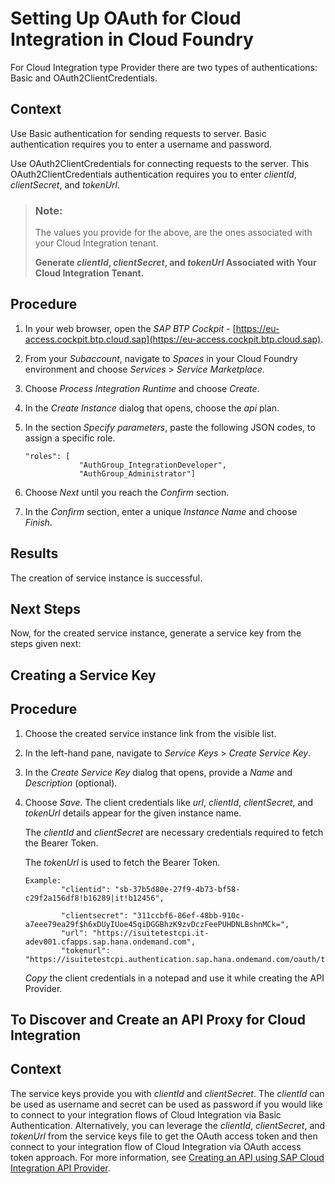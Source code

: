 <!-- loio641c56b41dfb4ca48328e64d284a97be -->

# Setting Up OAuth for Cloud Integration in Cloud Foundry

For Cloud Integration type Provider there are two types of authentications: Basic and OAuth2ClientCredentials.



## Context

Use Basic authentication for sending requests to server. Basic authentication requires you to enter a username and password.

Use OAuth2ClientCredentials for connecting requests to the server. This OAuth2ClientCredentials authentication requires you to enter *clientId*, *clientSecret*, and *tokenUrl*.

> ### Note:  
> The values you provide for the above, are the ones associated with your Cloud Integration tenant.
> 
> **Generate *clientId*, *clientSecret*, and *tokenUrl* Associated with Your Cloud Integration Tenant.**



## Procedure

1.  In your web browser, open the *SAP BTP Cockpit* - [https://eu-access.cockpit.btp.cloud.sap](https://eu-access.cockpit.btp.cloud.sap).

2.  From your *Subaccount*, navigate to *Spaces* in your Cloud Foundry environment and choose *Services* \> *Service Marketplace.*

3.  Choose *Process Integration Runtime* and choose *Create*.

4.  In the *Create Instance* dialog that opens, choose the *api* plan.

5.  In the section *Specify parameters*, paste the following JSON codes, to assign a specific role.

    ```
    "roles": [
                "AuthGroup_IntegrationDeveloper",
                "AuthGroup_Administrator"]
    
    ```

6.  Choose *Next* until you reach the *Confirm* section.

7.  In the *Confirm* section, enter a unique *Instance Name* and choose *Finish*.




<a name="loio641c56b41dfb4ca48328e64d284a97be__result_zpd_zy3_zsb"/>

## Results

The creation of service instance is successful.



<a name="loio641c56b41dfb4ca48328e64d284a97be__postreq_am5_zy3_zsb"/>

## Next Steps

Now, for the created service instance, generate a service key from the steps given next:

<a name="task_mc5_3n3_zsb"/>

<!-- task\_mc5\_3n3\_zsb -->

## Creating a Service Key



<a name="task_mc5_3n3_zsb__steps_nqw_m53_zsb"/>

## Procedure

1.  Choose the created service instance link from the visible list.

2.  In the left-hand pane, navigate to *Service Keys* \> *Create Service Key*.

3.  In the *Create Service Key* dialog that opens, provide a *Name* and *Description* \(optional\).

4.  Choose *Save*. The client credentials like *url*, *clientId*, *clientSecret*, and *tokenUrl* details appear for the given instance name.

    The *clientId* and *clientSecret* are necessary credentials required to fetch the Bearer Token.

    The *tokenUrl* is used to fetch the Bearer Token.

    ```
    Example:
            "clientid": "sb-37b5d80e-27f9-4b73-bf58-c29f2a156df8!b16289|it!b12456",
    
            "clientsecret": "311ccbf6-86ef-48bb-910c-a7eee79ea29f$h6xDUyIUoe45qiDGGBhzK9zvDczFeePUHDNLBshnMCk=",
            "url": "https://isuitetestcpi.it-adev001.cfapps.sap.hana.ondemand.com",
            "tokenurl": "https://isuitetestcpi.authentication.sap.hana.ondemand.com/oauth/token"
    
    ```

    *Copy* the client credentials in a notepad and use it while creating the API Provider.


<a name="task_emw_lz3_zsb"/>

<!-- task\_emw\_lz3\_zsb -->

## To Discover and Create an API Proxy for Cloud Integration



<a name="task_emw_lz3_zsb__context_ezz_qz3_zsb"/>

## Context

The service keys provide you with *clientId* and *clientSecret*. The *clientId* can be used as username and secret can be used as password if you would like to connect to your integration flows of Cloud Integration via Basic Authentication. Alternatively, you can leverage the *clientId*, *clientSecret*, and *tokenUrl* from the service keys file to get the OAuth access token and then connect to your integration flow of Cloud Integration via OAuth access token approach. For more information, see [Creating an API using SAP Cloud Integration API Provider](creating-an-api-using-sap-cloud-integration-api-provider-aefbd74.md).

